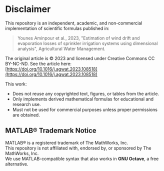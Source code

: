 # Disclaimer

This repository is an independent, academic, and non-commercial implementation of scientific formulas published in:

> Younes Aminpour et al., 2023, "Estimation of wind drift and evaporation losses of sprinkler irrigation systems using dimensional analysis", Agricultural Water Management.

The original article is © 2023 and licensed under Creative Commons CC BY-NC-ND. See the article here:  
[https://doi.org/10.1016/j.agwat.2023.108518](https://doi.org/10.1016/j.agwat.2023.108518)

This work:
- Does not reuse any copyrighted text, figures, or tables from the article.
- Only implements derived mathematical formulas for educational and research use.
- Must not be used for commercial purposes unless proper permissions are obtained.

## MATLAB® Trademark Notice

MATLAB® is a registered trademark of The MathWorks, Inc.  
This repository is not affiliated with, endorsed by, or sponsored by The MathWorks, Inc.  
We use MATLAB-compatible syntax that also works in **GNU Octave**, a free alternative.
